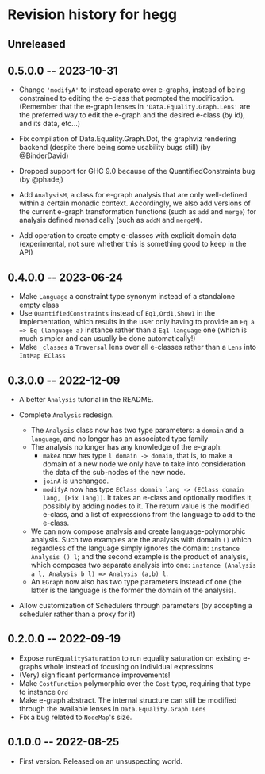 # Revision history for hegg

## Unreleased

## 0.5.0.0 -- 2023-10-31

* Change `'modifyA'` to instead operate over e-graphs, instead of being
    constrained to editing the e-class that prompted the modification.
    (Remember that the e-graph lenses in `'Data.Equality.Graph.Lens'` are the
    preferred way to edit the e-graph and the desired e-class (by id), and its
    data, etc...)

* Fix compilation of Data.Equality.Graph.Dot, the graphviz rendering backend
    (despite there being some usability bugs still) (by @BinderDavid)

* Dropped support for GHC 9.0 because of the QuantifiedConstraints bug (by @phadej)

* Add `AnalysisM`, a class for e-graph analysis that are only well-defined
    within a certain monadic context. Accordingly, we also add versions of the
    current e-graph transformation functions (such as `add` and `merge`) for
    analysis defined monadically (such as `addM` and `mergeM`).

* Add operation to create empty e-classes with explicit domain data
    (experimental, not sure whether this is something good to keep in the API)

## 0.4.0.0 -- 2023-06-24

* Make `Language` a constraint type synonym instead of a standalone empty class
* Use `QuantifiedConstraints` instead of `Eq1,Ord1,Show1` in the implementation,
    which results in the user only having to provide an `Eq a => Eq (language
    a)` instance rather than a `Eq1 language` one (which is much simpler and can
    usually be done automatically!)
* Make `_classes` a `Traversal` lens over all e-classes rather than a `Lens` into `IntMap EClass`

## 0.3.0.0 -- 2022-12-09

* A better `Analysis` tutorial in the README.

* Complete `Analysis` redesign.
    * The `Analysis` class now has two type parameters: a `domain` and a
        `language`, and no longer has an associated type family
    * The analysis no longer has any knowledge of the e-graph:
        * `makeA` now has type `l domain -> domain`, that is, to make a domain
            of a new node we only have to take into consideration the data of
            the sub-nodes of the new node.
        * `joinA` is unchanged.
        * `modifyA` now has type `EClass domain lang -> (EClass domain lang,
            [Fix lang])`. It takes an e-class and optionally modifies it,
            possibly by adding nodes to it. The return value is the modified
            e-class, and a list of expressions from the language to add to the
            e-class.
    * We can now compose analysis and create language-polymorphic analysis. Such
        two examples are the analysis with domain `()` which regardless of the
        language simply ignores the domain: `instance Analysis () l`; and the
        second example is the product of analysis, which composes two separate
        analysis into one: `instance (Analysis a l, Analysis b l) => Analysis
        (a,b) l`.
    * An `EGraph` now also has two type parameters instead of one (the latter is
      the language is the former the domain of the analysis).

* Allow customization of Schedulers through parameters (by accepting a scheduler
    rather than a proxy for it)

## 0.2.0.0 -- 2022-09-19

* Expose `runEqualitySaturation` to run equality saturation on existing e-graphs
    whole instead of focusing on individual expressions
* (Very) significant performance improvements!
* Make `CostFunction` polymorphic over the `Cost` type, requiring that type
    to instance `Ord`
* Make e-graph abstract. The internal structure can still be modified through
    the available lenses in `Data.Equality.Graph.Lens`
* Fix a bug related to `NodeMap`'s size.

## 0.1.0.0 -- 2022-08-25

* First version. Released on an unsuspecting world.
